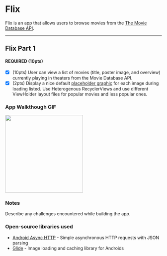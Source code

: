 # Flix
Flix is an app that allows users to browse movies from the [The Movie Database API](http://docs.themoviedb.apiary.io/#).

---

## Flix Part 1

#### REQUIRED (10pts)
- [x] (10pts) User can view a list of movies (title, poster image, and overview) currently playing in theaters from the Movie Database API.
- [x] (2pts) Display a nice default [placeholder graphic](https://guides.codepath.org/android/Displaying-Images-with-the-Glide-Library#advanced-usage) for each image during loading
listed. Use Heterogenous RecyclerViews and use different ViewHolder layout files for popular movies and less popular ones.

### App Walkthough GIF
<img src="" width=250><br>

### Notes
Describe any challenges encountered while building the app.

### Open-source libraries used

- [Android Async HTTP](https://github.com/codepath/CPAsyncHttpClient) - Simple asynchronous HTTP requests with JSON parsing
- [Glide](https://github.com/bumptech/glide) - Image loading and caching library for Androids
